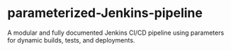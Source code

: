# parameterized-Jenkins-pipeline
A modular and fully documented Jenkins CI/CD pipeline using parameters for dynamic builds, tests, and deployments. 
